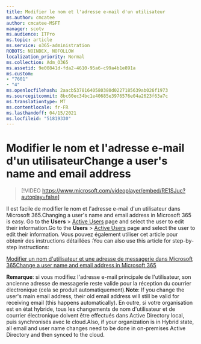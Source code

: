 ```yaml
---
title: Modifier le nom et l'adresse e-mail d'un utilisateur
ms.author: cmcatee
author: cmcatee-MSFT
manager: scotv
ms.audience: ITPro
ms.topic: article
ms.service: o365-administration
ROBOTS: NOINDEX, NOFOLLOW
localization_priority: Normal
ms.collection: Adm_O365
ms.assetid: 9e00841d-fda2-4610-95a6-c99a4b1e891a
ms.custom:
- "7601"
- "4"
ms.openlocfilehash: 2aacb53781640580380d0227185639ab026f1973
ms.sourcegitcommit: 8bc60ec34bc1e40685e3976576e04a2623f63a7c
ms.translationtype: MT
ms.contentlocale: fr-FR
ms.lasthandoff: 04/15/2021
ms.locfileid: "51819330"
---
```

# <a name="change-a-users-name-and-email-address"></a><span data-ttu-id="9a470-102">Modifier le nom et l'adresse e-mail d'un utilisateur</span><span class="sxs-lookup"><span data-stu-id="9a470-102">Change a user's name and email address</span></span>

> [!VIDEO https://www.microsoft.com/videoplayer/embed/RE1SJuc?autoplay=false]

<span data-ttu-id="9a470-103">Il est facile de modifier le nom et l'adresse e-mail d'un utilisateur dans Microsoft 365.</span><span class="sxs-lookup"><span data-stu-id="9a470-103">Changing a user's name and email address in Microsoft 365 is easy.</span></span> <span data-ttu-id="9a470-104">Go to the **Users** \> [Active Users](https://go.microsoft.com/fwlink/p/?linkid=834822) page and select the user to edit their information.</span><span class="sxs-lookup"><span data-stu-id="9a470-104">Go to the **Users** \> [Active Users](https://go.microsoft.com/fwlink/p/?linkid=834822) page and select the user to edit their information.</span></span> <span data-ttu-id="9a470-105">Vous pouvez également utiliser cet article pour obtenir des instructions détaillées :</span><span class="sxs-lookup"><span data-stu-id="9a470-105">You can also use this article for step-by-step instructions:</span></span>
  
[<span data-ttu-id="9a470-106">Modifier un nom d'utilisateur et une adresse de messagerie dans Microsoft 365</span><span class="sxs-lookup"><span data-stu-id="9a470-106">Change a user name and email address in Microsoft 365</span></span>](https://docs.microsoft.com/microsoft-365/admin/add-users/change-a-user-name-and-email-address)
  
 <span data-ttu-id="9a470-107">**Remarque**: si vous modifiez l'adresse e-mail principale de l'utilisateur, son ancienne adresse de messagerie reste valide pour la réception du courrier électronique (cela se produit automatiquement).</span><span class="sxs-lookup"><span data-stu-id="9a470-107">**Note**: If you change the user's main email address, their old email address will still be valid for receiving email (this happens automatically).</span></span> <span data-ttu-id="9a470-108">En outre, si votre organisation est en état hybride, tous les changements de nom d'utilisateur et de courrier électronique doivent être effectués dans Active Directory local, puis synchronisés avec le cloud.</span><span class="sxs-lookup"><span data-stu-id="9a470-108">Also, if your organization is in Hybrid state, all email and user name changes need to be done in on-premises Active Directory and then synced to the cloud.</span></span>